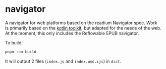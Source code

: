 # navigator

A navigator for web platforms based on the readium Navigator spec. Work is primarily based on the [kotlin toolkit](https://github.com/readium/kotlin-toolkit/tree/develop/readium/navigator/src/main/java/org/readium/r2/navigator), but adapted for the needs of the web. At the moment, this only includes the Reflowable EPUB navigator.

To build:

```sh
pnpm run build
```

It will output 2 files (`index.js` and `index.umd.cjs`) in `dist`.